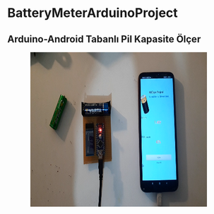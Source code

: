 # BatteryMeterArduinoProject
## Arduino-Android Tabanlı Pil Kapasite Ölçer 

<p align="center">
  <img width="400" height="350" src="https://github.com/celikslab/BatteryMeterArduino/blob/main/images/ana.png">
</p>
